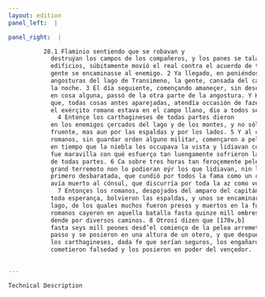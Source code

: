 ```yaml
---
layout: edition
panel_left:  |

panel_right:  |

          28.1 Flaminio sentiendo que se robavan y
            destruýan los campos de los compañeros, y los panes se talavan y se quemavan los
            edificios, súbitamente movió el real contra el acuerdo de todos los que juzgavan [170v,a] que devía atender al colega o compañero y dio priesa que la
            gente se encaminasse al enemigo. 2 Ya llegado, en poniéndose el sol, a las
            angosturas del lago de Transimeno, la gente, cansada del camino, estóvose en aquel logar
            la noche. 3 El día seguiente, començando amaneçer, sin descobrir nin proveer
            en cosa alguna, passó de la otra parte de la angostura. Y Hanníbal,
            que, todas cosas antes aparejadas, atendía occasión de fazer su negoçio, quando vio que
            el exérçito romano estava en el campo llano, dio a todos señal de arremeter.
              4 Entonçe los carthagineses de todas partes dieron
            en los enemigos çercados del lago y de los montes, y no sólamente los acometieron por la
            fruente, mas aun por las espaldas y por los lados. 5 Y al contrario, los
            romanos, sin guardar orden alguno militar, començaron a pelear estibados y amontonados
            en tiempo que la niebla les occupava la vista y lidiavan como en sombrío, de manera que
            fue maravilla con qué esfuerço tan luengamente sofrieron la contienda estando çercados
            de todas partes. 6 Ca sobre tres horas tan feroçemente pelearon, que muy
            grand terremoto non lo podieran oýr los que lidiavan, nin la az de los romanos fue
            primero desbaratada, que cundió por todos la fama como un cavallero nombrado Ducario
            avía muerto al cónsul, que discurría por toda la az como volando de unas partes a otras.
              7 Entonçes los romanos, despojados del amparo del capitán y destituydos de
            toda esperança, bolvieron las espaldas, y unos se encaminaron a los montes y otros al
            lago, de los quales muchos fueron presos y muertos en la fuyda. De las compañas de los
            romanos cayeron en aquella batalla fasta quinze mill ombres y fasta diez mill escaparon
            dende por diversos caminos. 8 Otrosí dizen que [170v,b]
            fasta seys mill peones desd’el comienço de la pelea arremetieron a la estrechura del
            passo y se posieron en una altura de un otero, y que después, ya feneçida la batalla,
            los carthagineses, dada fe que serían seguros, los engañaron y
            cometieron falsedad y los posieron en poder del vençedor. 
        

---
```



    Technical Description
